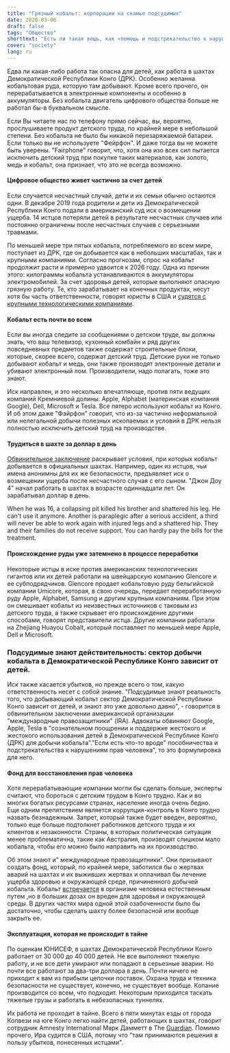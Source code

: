 ```yaml
---
title: "Грязный кобальт: корпорации на скамье подсудимых"
date: 2020-03-06
draft: false
tags: "Общество"
shorttext: "Есть ли такая вещь, как «помощь и подстрекательство к нарушениям прав человека»? Да, найти американских адвокатов и судебных исков для конголезских детей-рабочих."
cover: "society"
lang: ru
---
```


Едва ли какая-либо работа так опасна для детей, как работа в шахтах Демократической Республики Конго (ДРК). Особенно желанна кобальтовая руда, которую там добывают. Кроме всего прочего, он перерабатывается в электронные компоненты и особенно в аккумуляторы. Без кобальта двигатель цифрового общества больше не работал бы-в буквальном смысле.

Если Вы читаете нас по телефону прямо сейчас, вы, вероятно, прослушиваете продукт детского труда, по крайней мере в небольшой степени. Без кобальта не было бы никакой перезаряжаемой батареи. Если только вы не используете "Фейрфон". И даже тогда вы не можете быть уверены. "Fairphone" говорит, что, хотя она изо всех сил пытается исключить детский труд при покупке таких материалов, как золото, медь и кобальт, она признает, что это не всегда возможно.

#### Цифровое общество живет частично за счет детей

Если случается несчастный случай, дети и их семьи обычно остаются одни. В декабре 2019 года родители и дети из Демократической Республики Конго подали в американский суд иск о возмещении ущерба. 14 истцов потеряли детей в результате несчастных случаев или постоянно ограничены после несчастных случаев с серьезными травмами.

По меньшей мере три пятых кобальта, потребляемого во всем мире, поступает из ДРК, где он добывается как в небольших масштабах, так и крупными компаниями. Согласно прогнозам, спрос на кобальт продолжит расти и примерно удвоится к 2026 году. Одна из причин этого: килограммы кобальта устанавливаются в аккумуляторы электромобилей. За счет здоровья детей, которые выполняют опасную грязную работу. Те, кто зарабатывает на конечных продуктах, несут хотя бы часть ответственности, говорят юристы в США и [судятся с крупными технологическими компаниями](https://www.theguardian.com/global-development/2019/dec/16/apple-and-google-named-in-us-lawsuit-over-congolese-child-cobalt-mining-deaths "Apple and Google named in US lawsuit over Congolese child cobalt mining deaths").

#### Кобальт есть почти во всем

Если вы иногда следите за сообщениями о детском труде, вы должны знать, что ваш телевизор, кухонный комбайн и ряд других повседневных предметов также содержат строительные блоки, которые, скорее всего, содержат детский труд. Детские руки не только добывают кобальт и медь, они также производят электронные детали и убивают электронный лом. Производители, надо полагать, тоже это знают.

Иск направлен, и это несколько впечатляюще, против пяти ведущих компаний Кремниевой долины: Apple, Alphabet (материнская компания Google), Dell, Microsoft и Tesla. Все пятеро используют кобальт из Конго. И об этом даже "Фэйрфон" говорит, что из-за частично неформальной или нелегальной добычи полезных ископаемых и условий в ДРК нельзя полностью исключить детский труд на производстве.

#### Трудиться в шахте за доллар в день

[Обвинительное заключение](/static/downloads/Case-1-19-cv-03737.pdf "Case 1:19-cv-03737") раскрывает условия, при которых кобальт добывается в официальных шахтах. Например, один из истцов, чьи имена анонимны для их же безопасности, предъявляет иск о возмещении ущерба после несчастного случая с его сыном. "Джон Доу 4" начал работать в шахтах в возрасте одиннадцати лет. Он зарабатывал доллар в день.

When he was 16, a collapsing pit killed his brother and shattered his leg. He can't use it anymore. Another is paraplegic after a serious accident, a third will never be able to work again with injured legs and a shattered hip. They and their families do not receive support. You can hardly pay the bills for the treatment.

#### Происхождение руды уже затемнено в процессе переработки

Некоторые истцы в иске против американских технологических гигантов или их детей работали на швейцарскую компанию Glencore и ее субподрядчиков. Glencore продает кобальтовую руду бельгийской компании Umicore, которая, в свою очередь, передает переработанную руду Apple, Alphabet, Samsung и другим крупным компаниям. При этом он смешивает кобальт из неизвестных источников с таковым из детского труда, а также скрывает его происхождение другими способами, говорят представители истца. Другие компании работали на Zhejiang Huayou Cobalt, который поставляет по меньшей мере Apple, Dell и Microsoft.

### Подсудимые знают действительность: сектор добычи кобальта в Демократической Республике Конго зависит от детей.

Иск также касается убытков, но прежде всего о том, какую ответственность несет с собой знание. "Подсудимые знают реальность того, что добывающий кобальт сектор Демократической Республики Конго зависит от детей, и знают это уже довольно давно", - говорится в обвинительном заключении американской организации "международные правозащитники" (IRA). Адвокаты обвиняют Google, Apple, Tesla в "сознательном поощрении и поддержке жестокого и жестокого использования детей в Демократической Республике Конго (ДРК) для добычи кобальта"."Если есть что-то вроде" пособничества и подстрекательства к нарушениям прав человека", то это формулировка для него.

#### Фонд для восстановления прав человека 

Хотя перерабатывающие компании могли бы сделать больше, эксперты считают, что бороться с детским трудом в Конго трудно. Как и во многих богатых ресурсами странах, население иногда очень бедно. Еще одним препятствием является коррупция-контроль в Конго трудно назвать безнадежным. Запрет, который также будет введен, вероятно, только еще больше подтолкнет работников детского труда и их клиентов к незаконности. Страны, в которых политическая ситуация менее проблематична, такие как Австралия, производят слишком мало кобальта, чтобы его можно было направить на их производство.

Об этом знают и" международные правозащитники". Они призывают создать фонд, который, по крайней мере, заботился бы о жертвах аварий на шахтах и их выживших жертвах и оплачивал бы лечение ущерба здоровью и окружающей среде, причиненного добычей кобальта. Кобальт [встречается](https://www.theguardian.com/global-development/2019/dec/18/how-the-race-for-cobalt-risks-turning-it-from-miracle-metal-to-deadly-chemical "How the race for cobalt risks turning it from miracle metal to deadly chemical") в организме человека естественным путем ,но в больших дозах он вреден для здоровья и окружающей среды. В других частях мира одной этой озабоченности было бы достаточно, чтобы сделать шахту более безопасной или вообще закрыть ее.

#### Эксплуатация, которая не происходит в тайне

По оценкам ЮНИСЕФ, в шахтах Демократической Республики Конго работает от 30 000 до 40 000 детей. Не все выполняют тяжелую работу, и не все дети умирают или попадают в серьезные аварии. Но почти все работают за два-три доллара в день. Почти ничего не приходит к вам из прибыли цепочки поставок. Охрана труда и техника безопасности не существует, конечно, не существует вообще. Копание производится со всем, что подходит. Некоторым приходится таскать тяжелые грузы и работать в небезопасных туннелях.

Их работа не проходит в тайне. Всего в пяти минутах езды от города Колвези на юге Конго легко найти детей, работающих в шахтах, говорит сотрудник Amnesty International Марк Дамметт в The [Guardian](https://www.theguardian.com/environment/2020/jan/05/cutting-cobalt-challenge-battery-industry-electric-cars-congo "Cutting battery industry's reliance on cobalt will be an uphill task"). Помимо прочего, Ира судится в США, потому что "там принимаются решения в пользу убытков, понесенных истцами".
